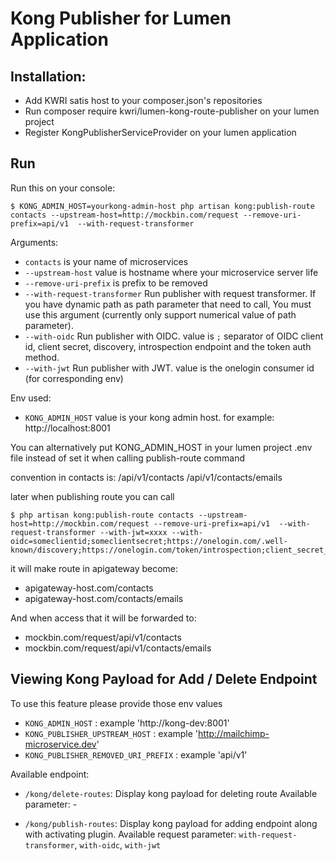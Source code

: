 # Kong Publisher for Lumen Application

## Installation:

- Add KWRI satis host to your composer.json's repositories
- Run composer require kwri/lumen-kong-route-publisher on your lumen project
- Register KongPublisherServiceProvider on your lumen application


## Run
Run this on your console:
```
$ KONG_ADMIN_HOST=yourkong-admin-host php artisan kong:publish-route contacts --upstream-host=http://mockbin.com/request --remove-uri-prefix=api/v1  --with-request-transformer
```

Arguments:

- `contacts` is your name of microservices
- `--upstream-host` value is hostname where your microservice server life
- `--remove-uri-prefix` is prefix to be removed
- `--with-request-transformer` Run publisher with request transformer. If you have dynamic path as path parameter that need to call, You must use this argument (currently only support numerical value of path parameter).
- `--with-oidc` Run publisher with OIDC. value is `;` separator of OIDC client id, client secret, discovery, introspection endpoint and the token auth method.
- `--with-jwt` Run publisher with JWT. value is the onelogin consumer id (for corresponding env)

Env used:
- `KONG_ADMIN_HOST` value is your kong admin host. for example:
http://localhost:8001

You can alternatively put KONG_ADMIN_HOST in your lumen project .env file instead of set it when calling publish-route command

convention in contacts is:
/api/v1/contacts
/api/v1/contacts/emails

later when publishing route you can call
```
$ php artisan kong:publish-route contacts --upstream-host=http://mockbin.com/request --remove-uri-prefix=api/v1  --with-request-transformer --with-jwt=xxxx --with-oidc=someclientid;someclientsecret;https://onelogin.com/.well-known/discovery;https://onelogin.com/token/introspection;client_secret_basic
```

it will make route in apigateway become:
- apigateway-host.com/contacts
- apigateway-host.com/contacts/emails

And when access that it will be forwarded to:
- mockbin.com/request/api/v1/contacts
- mockbin.com/request/api/v1/contacts/emails

## Viewing Kong Payload for Add / Delete Endpoint

To use this feature please provide those env values

- `KONG_ADMIN_HOST` : example 'http://kong-dev:8001'
- `KONG_PUBLISHER_UPSTREAM_HOST` : example 'http://mailchimp-microservice.dev'
- `KONG_PUBLISHER_REMOVED_URI_PREFIX` : example 'api/v1'

Available endpoint:

- `/kong/delete-routes`: Display kong payload for deleting route
   Available parameter: -

- `/kong/publish-routes`: Display kong payload for adding endpoint along with activating plugin.
  Available request parameter: `with-request-transformer`, `with-oidc`, `with-jwt`
